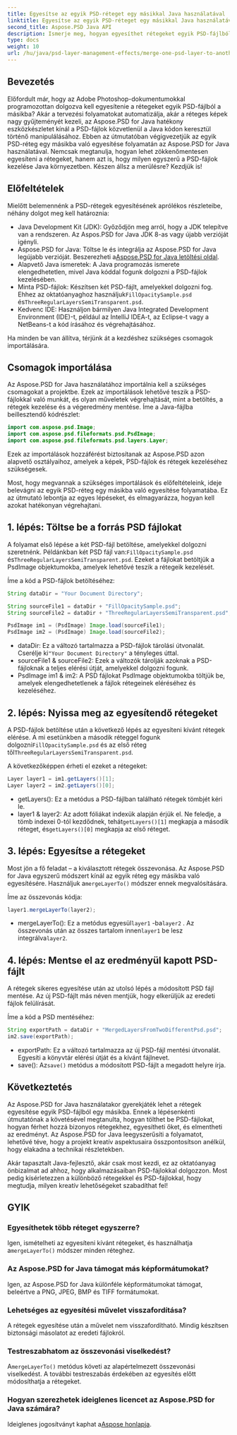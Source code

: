 ```yaml
---
title: Egyesítse az egyik PSD-réteget egy másikkal Java használatával
linktitle: Egyesítse az egyik PSD-réteget egy másikkal Java használatával
second_title: Aspose.PSD Java API
description: Ismerje meg, hogyan egyesíthet rétegeket egyik PSD-fájlból egy másikba az Aspose.PSD for Java segítségével a lépésről lépésre bemutatott oktatóanyagunkból. Tökéletes a tervezési folyamatok automatizálásához.
type: docs
weight: 10
url: /hu/java/psd-layer-management-effects/merge-one-psd-layer-to-another/
---
```

## Bevezetés

Előfordult már, hogy az Adobe Photoshop-dokumentumokkal programozottan dolgozva kell egyesítenie a rétegeket egyik PSD-fájlból a másikba? Akár a tervezési folyamatokat automatizálja, akár a réteges képek nagy gyűjteményét kezeli, az Aspose.PSD for Java hatékony eszközkészletet kínál a PSD-fájlok közvetlenül a Java kódon keresztül történő manipulálásához. Ebben az útmutatóban végigvezetjük az egyik PSD-réteg egy másikba való egyesítése folyamatán az Aspose.PSD for Java használatával. Nemcsak megtanulja, hogyan lehet zökkenőmentesen egyesíteni a rétegeket, hanem azt is, hogy milyen egyszerű a PSD-fájlok kezelése Java környezetben. Készen állsz a merülésre? Kezdjük is!

## Előfeltételek

Mielőtt belemennénk a PSD-rétegek egyesítésének aprólékos részleteibe, néhány dolgot meg kell határoznia:

- Java Development Kit (JDK): Győződjön meg arról, hogy a JDK telepítve van a rendszeren. Az Aspos.PSD for Java JDK 8-as vagy újabb verzióját igényli.
-  Aspose.PSD for Java: Töltse le és integrálja az Aspose.PSD for Java legújabb verzióját. Beszerezheti a[Aspose.PSD for Java letöltési oldal](https://releases.aspose.com/psd/java/).
- Alapvető Java ismeretek: A Java programozás ismerete elengedhetetlen, mivel Java kóddal fogunk dolgozni a PSD-fájlok kezelésében.
-  Minta PSD-fájlok: Készítsen két PSD-fájlt, amelyekkel dolgozni fog. Ehhez az oktatóanyaghoz használjuk`FillOpacitySample.psd` és`ThreeRegularLayersSemiTransparent.psd`.
- Kedvenc IDE: Használjon bármilyen Java Integrated Development Environment (IDE)-t, például az IntelliJ IDEA-t, az Eclipse-t vagy a NetBeans-t a kód írásához és végrehajtásához.

Ha minden be van állítva, térjünk át a kezdéshez szükséges csomagok importálására.

## Csomagok importálása

Az Aspose.PSD for Java használatához importálnia kell a szükséges csomagokat a projektbe. Ezek az importálások lehetővé teszik a PSD-fájlokkal való munkát, és olyan műveletek végrehajtását, mint a betöltés, a rétegek kezelése és a végeredmény mentése. Íme a Java-fájlba beillesztendő kódrészlet:

```java
import com.aspose.psd.Image;
import com.aspose.psd.fileformats.psd.PsdImage;
import com.aspose.psd.fileformats.psd.layers.Layer;
```

Ezek az importálások hozzáférést biztosítanak az Aspose.PSD azon alapvető osztályaihoz, amelyek a képek, PSD-fájlok és rétegek kezeléséhez szükségesek.

Most, hogy megvannak a szükséges importálások és előfeltételeink, ideje belevágni az egyik PSD-réteg egy másikba való egyesítése folyamatába. Ez az útmutató lebontja az egyes lépéseket, és elmagyarázza, hogyan kell azokat hatékonyan végrehajtani.

## 1. lépés: Töltse be a forrás PSD fájlokat

 A folyamat első lépése a két PSD-fájl betöltése, amelyekkel dolgozni szeretnénk. Példánkban két PSD fájl van:`FillOpacitySample.psd` és`ThreeRegularLayersSemiTransparent.psd`. Ezeket a fájlokat betöltjük a PsdImage objektumokba, amelyek lehetővé teszik a rétegeik kezelését.

Íme a kód a PSD-fájlok betöltéséhez:

```java
String dataDir = "Your Document Directory";

String sourceFile1 = dataDir + "FillOpacitySample.psd";
String sourceFile2 = dataDir + "ThreeRegularLayersSemiTransparent.psd";

PsdImage im1 = (PsdImage) Image.load(sourceFile1);
PsdImage im2 = (PsdImage) Image.load(sourceFile2);
```

- dataDir: Ez a változó tartalmazza a PSD-fájlok tárolási útvonalát. Cserélje ki`"Your Document Directory"` a tényleges úttal.
- sourceFile1 & sourceFile2: Ezek a változók tárolják azoknak a PSD-fájloknak a teljes elérési útját, amelyekkel dolgozni fogunk.
- PsdImage im1 & im2: A PSD fájlokat PsdImage objektumokba töltjük be, amelyek elengedhetetlenek a fájlok rétegeinek eléréséhez és kezeléséhez.

## 2. lépés: Nyissa meg az egyesítendő rétegeket

 A PSD-fájlok betöltése után a következő lépés az egyesíteni kívánt rétegek elérése. A mi esetünkben a második réteggel fogunk dolgozni`FillOpacitySample.psd` és az első réteg től`ThreeRegularLayersSemiTransparent.psd`.

A következőképpen érheti el ezeket a rétegeket:

```java
Layer layer1 = im1.getLayers()[1];
Layer layer2 = im2.getLayers()[0];
```

- getLayers(): Ez a metódus a PSD-fájlban található rétegek tömbjét kéri le.
-  layer1 & layer2: Az adott fóliákat indexük alapján érjük el. Ne feledje, a tömb indexei 0-tól kezdődnek, tehát`getLayers()[1]` megkapja a második réteget, és`getLayers()[0]` megkapja az első réteget.

## 3. lépés: Egyesítse a rétegeket

Most jön a fő feladat – a kiválasztott rétegek összevonása. Az Aspose.PSD for Java egyszerű módszert kínál az egyik réteg egy másikba való egyesítésére. Használjuk a`mergeLayerTo()` módszer ennek megvalósítására.

Íme az összevonás kódja:

```java
layer1.mergeLayerTo(layer2);
```

-  mergeLayerTo(): Ez a metódus egyesül`layer1` -ba`layer2` . Az összevonás után az összes tartalom innen`layer1` be lesz integrálva`layer2`.

## 4. lépés: Mentse el az eredményül kapott PSD-fájlt

A rétegek sikeres egyesítése után az utolsó lépés a módosított PSD fájl mentése. Az új PSD-fájlt más néven mentjük, hogy elkerüljük az eredeti fájlok felülírását.

Íme a kód a PSD mentéséhez:

```java
String exportPath = dataDir + "MergedLayersFromTwoDifferentPsd.psd";
im2.save(exportPath);
```

- exportPath: Ez a változó tartalmazza az új PSD-fájl mentési útvonalát. Egyesíti a könyvtár elérési útját és a kívánt fájlnevet.
-  save(): Az`save()` metódus a módosított PSD-fájlt a megadott helyre írja.

## Következtetés

Az Aspose.PSD for Java használatakor gyerekjáték lehet a rétegek egyesítése egyik PSD-fájlból egy másikba. Ennek a lépésenkénti útmutatónak a követésével megtanulta, hogyan tölthet be PSD-fájlokat, hogyan férhet hozzá bizonyos rétegekhez, egyesítheti őket, és elmentheti az eredményt. Az Aspose.PSD for Java leegyszerűsíti a folyamatot, lehetővé téve, hogy a projekt kreatív aspektusaira összpontosítson anélkül, hogy elakadna a technikai részletekben.

Akár tapasztalt Java-fejlesztő, akár csak most kezdi, ez az oktatóanyag önbizalmat ad ahhoz, hogy alkalmazásaiban PSD-fájlokkal dolgozzon. Most pedig kísérletezzen a különböző rétegekkel és PSD-fájlokkal, hogy megtudja, milyen kreatív lehetőségeket szabadíthat fel!

## GYIK

### Egyesíthetek több réteget egyszerre?
 Igen, ismételheti az egyesíteni kívánt rétegeket, és használhatja a`mergeLayerTo()` módszer minden réteghez.

### Az Aspose.PSD for Java támogat más képformátumokat?
Igen, az Aspose.PSD for Java különféle képformátumokat támogat, beleértve a PNG, JPEG, BMP és TIFF formátumokat.

### Lehetséges az egyesítési művelet visszafordítása?
A rétegek egyesítése után a művelet nem visszafordítható. Mindig készítsen biztonsági másolatot az eredeti fájlokról.

### Testreszabhatom az összevonási viselkedést?
 A`mergeLayerTo()` metódus követi az alapértelmezett összevonási viselkedést. A további testreszabás érdekében az egyesítés előtt módosíthatja a rétegeket.

### Hogyan szerezhetek ideiglenes licencet az Aspose.PSD for Java számára?
 Ideiglenes jogosítványt kaphat a[Aspose honlapja](https://purchase.aspose.com/temporary-license/).